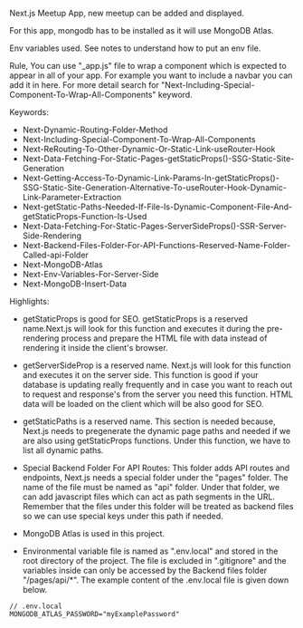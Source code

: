 Next.js Meetup App, new meetup can be added and displayed.

For this app, mongodb has to be installed as it will use MongoDB Atlas.

Env variables used. See notes to understand how to put an env file.

Rule,
You can use "_app.js" file to wrap a component which is expected to appear in all of your app. For example you want to include a navbar you can add it in here. For more detail search for "Next-Including-Special-Component-To-Wrap-All-Components" keyword.

Keywords:
- Next-Dynamic-Routing-Folder-Method
- Next-Including-Special-Component-To-Wrap-All-Components
- Next-ReRouting-To-Other-Dynamic-Or-Static-Link-useRouter-Hook
- Next-Data-Fetching-For-Static-Pages-getStaticProps()-SSG-Static-Site-Generation
- Next-Getting-Access-To-Dynamic-Link-Params-In-getStaticProps()-SSG-Static-Site-Generation-Alternative-To-useRouter-Hook-Dynamic-Link-Parameter-Extraction
- Next-getStatic-Paths-Needed-If-File-Is-Dynamic-Component-File-And-getStaticProps-Function-Is-Used
- Next-Data-Fetching-For-Static-Pages-ServerSideProps()-SSR-Server-Side-Rendering
- Next-Backend-Files-Folder-For-API-Functions-Reserved-Name-Folder-Called-api-Folder
- Next-MongoDB-Atlas
- Next-Env-Variables-For-Server-Side
- Next-MongoDB-Insert-Data

Highlights:
- getStaticProps is good for SEO. getStaticProps is a reserved name.Next.js will look for this function and executes it during the pre-rendering process and prepare the HTML file with data instead of rendering it inside the client's browser.

- getServerSideProp is a reserved name. Next.js will look for this function and executes it on the server side. This function is good if your database is updating really frequently and in case you want to reach out to request and response's from the server you need this function. HTML data will be loaded on the client which will be also good for SEO.

- getStaticPaths is a reserved name. This section is needed because, Next.js needs to pregenerate the dynamic page paths and needed if we are also using getStaticProps functions. Under this function, we have to list all dynamic paths.

- Special Backend Folder For API Routes: This folder adds API routes and endpoints, Next.js needs a special folder under the "pages" folder. The name of the file must be named as "api" folder. Under that folder, we can add javascript files which can act as path segments in the URL. Remember that the files under this folder will be treated as backend files so we can use special keys under this path if needed.

- MongoDB Atlas is used in this project.

- Environmental variable file is named as ".env.local" and stored in the root directory of the project. The file is excluded in ".gitignore" and the variables inside can only be accessed by the Backend files folder "/pages/api/*". The example content of the .env.local file is given down below.

```
// .env.local
MONGODB_ATLAS_PASSWORD="myExamplePassword"
```